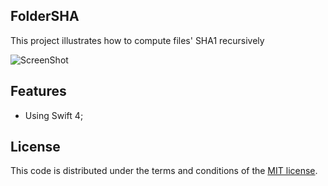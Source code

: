 ## FolderSHA


This project illustrates how to compute files' SHA1 recursively

![ScreenShot](https://raw.github.com/JagieChen/FolderSHA1/master/s1.png)



## Features

* Using Swift 4;


## License

This code is distributed under the terms and conditions of the [MIT license](LICENSE).


